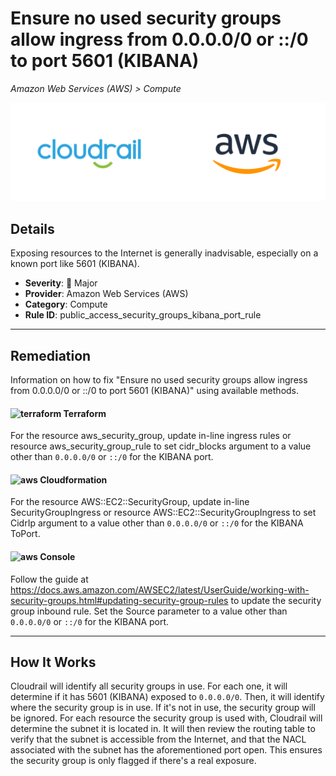 # Ensure no used security groups allow ingress from 0.0.0.0/0 or ::/0 to port 5601 (KIBANA)

*Amazon Web Services (AWS) > Compute*

![Cloudrail and Amazon Web Services (AWS) logos](../images/cloudrail_aws.png)

## Details
Exposing resources to the Internet is generally inadvisable, especially on a known port like 5601 (KIBANA).

- **Severity**: 🔴 Major
- **Provider**: Amazon Web Services (AWS)
- **Category**: Compute
- **Rule ID**: public_access_security_groups_kibana_port_rule

---

## Remediation
Information on how to fix "Ensure no used security groups allow ingress from 0.0.0.0/0 or ::/0 to port 5601 (KIBANA)" using available methods.


####  <img src="../_media/emojis/terraform.png" alt="terraform" width="20"/>  Terraform
For the resource aws_security_group, update in-line ingress rules or resource aws_security_group_rule to set cidr_blocks argument to a value other than `0.0.0.0/0` or `::/0` for the KIBANA port.








#### <img src="../_media/emojis/aws.png" alt="aws" width="20"/> Cloudformation
For the resource AWS::EC2::SecurityGroup, update in-line SecurityGroupIngress or resource AWS::EC2::SecurityGroupIngress to set CidrIp argument to a value other than `0.0.0.0/0` or `::/0` for the KIBANA ToPort.



####  <img src="../_media/emojis/aws.png" alt="aws" width="20"/> Console
Follow the guide at <https://docs.aws.amazon.com/AWSEC2/latest/UserGuide/working-with-security-groups.html#updating-security-group-rules> to update the security group inbound rule. Set the Source parameter to a value other than `0.0.0.0/0` or `::/0` for the KIBANA port.




---

## How It Works
Cloudrail will identify all security groups in use. For each one, it will determine if it has 5601 (KIBANA) exposed to `0.0.0.0/0`. Then, it will identify where the security group is in use. If it's not in use, the security group will be ignored. For each resource the security group is used with, Cloudrail will determine the subnet it is located in. It will then review the routing table to verify that the subnet is accessible from the Internet, and that the NACL associated with the subnet has the aforementioned port open. This ensures the security group is only flagged if there's a real exposure.